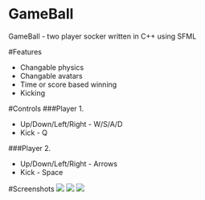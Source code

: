 GameBall
========
GameBall - two player socker written in C++ using SFML

#Features
- Changable physics
- Changable avatars
- Time or score based winning
- Kicking

#Controls
###Player 1.
- Up/Down/Left/Right - W/S/A/D
- Kick - Q

###Player 2.
- Up/Down/Left/Right - Arrows
- Kick - Space

#Screenshots
![](http://s16.postimg.org/49bq48byd/image.png)
![](http://s16.postimg.org/b8ps3lbwl/z12.png)
![](http://s27.postimg.org/6y7w43q4j/z13.png)
